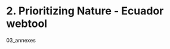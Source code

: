 # 2. Prioritizing Nature - Ecuador webtool

<!-- Navigation items:
   021_what
   022_functions
   023_lock
   024_objectives
   025_penalty
   026_weights
   027_input
   028_heatmap
   029_optimization
   0210_tradeoff
   0211_download
   0212_support
-->
   03_annexes